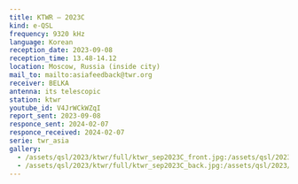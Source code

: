 ```yaml
---
title: KTWR — 2023C
kind: e-QSL
frequency: 9320 kHz
language: Korean
reception_date: 2023-09-08
reception_time: 13.48-14.12
location: Moscow, Russia (inside city)
mail_to: mailto:asiafeedback@twr.org
receiver: BELKA
antenna: its telescopic
station: ktwr
youtube_id: V4JrWCkWZqI
report_sent: 2023-09-08
responce_sent: 2024-02-07
responce_received: 2024-02-07
serie: twr_asia
gallery:
  - /assets/qsl/2023/ktwr/full/ktwr_sep2023C_front.jpg:/assets/qsl/2023/ktwr/small/ktwr_sep2023C_front.jpg
  - /assets/qsl/2023/ktwr/full/ktwr_sep2023C_back.jpg:/assets/qsl/2023/ktwr/small/ktwr_sep2023C_back.jpg
---
```


